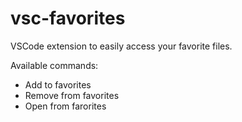 # vsc-favorites

VSCode extension to easily access your favorite files.

Available commands: 

- Add to favorites
- Remove from favorites
- Open from farorites
